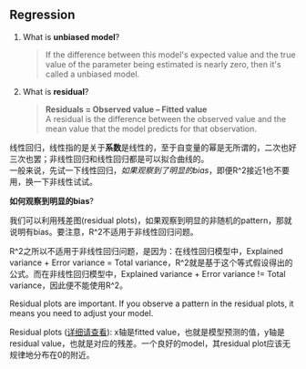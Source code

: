 ## Regression

1. What is **unbiased model**?
   > If the difference between this model's expected value and the true value of the parameter being estimated is nearly zero, then it's called a unbiased model.
2. What is **residual**?
    > **Residuals = Observed value – Fitted value**  
    > A residual is the difference between the observed value and the mean value that the model predicts for that observation.

线性回归，线性指的是关于**系数**是线性的，至于自变量的幂是无所谓的，二次也好三次也罢；非线性回归和线性回归都是可以拟合曲线的。  
一般来说，先试一下线性回归，*如果观察到了明显的bias*，即便R^2接近1也不要用，换一下非线性试试。  

**如何观察到明显的bias**?   

我们可以利用残差图(residual plots)，如果观察到明显的非随机的pattern，那就说明有bias。要注意，R^2不适用于非线性回归问题。

R^2之所以不适用于非线性回归问题，是因为：在线性回归模型中，Explained variance + Error variance = Total variance，R^2就是基于这个等式假设得出的公式。而在非线性回归模型中，Explained variance + Error variance != Total variance，因此便不能使用R^2。

Residual plots are important. If you observe a pattern in the residual plots, it means you need to adjust your model.

Residual plots ([详细请查看](http://statisticsbyjim.com/regression/check-residual-plots-regression-analysis/)): x轴是fitted value，也就是模型预测的值，y轴是residual value，也就是对应的残差。一个良好的model，其residual plot应该无规律地分布在0的附近。
